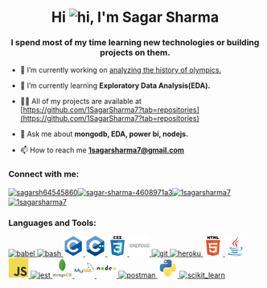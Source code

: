 

  <h1  align="center">Hi <img src="https://user-images.githubusercontent.com/1303154/88677602-1635ba80-d120-11ea-84d8-d263ba5fc3c0.gif"  width="28px"  alt="hi">, I'm Sagar Sharma</h1>
  
  
<h3  align="center">I spend most of my time learning new technologies or building projects on them.</h3>

  

- 🔭 I’m currently working on [analyzing the history of olympics.](https://github.com/1SagarSharma7/History-Of-Olympics)

  

- 🌱 I’m currently learning **Exploratory Data Analysis(EDA).**

  

- 👨‍💻 All of my projects are available at [https://github.com/1SagarSharma7?tab=repositories](https://github.com/1SagarSharma7?tab=repositories)

  

- 💬 Ask me about **mongodb, EDA, power bi, nodejs.**

  

- 📫 How to reach me **1sagarsharma7@gmail.com**

  

<h3  align="left">Connect with me:</h3>


<p  align="left"><a  href="https://twitter.com/sagarsh64545860"  target="blank"><img  align="center"  src="https://raw.githubusercontent.com/rahuldkjain/github-profile-readme-generator/master/src/images/icons/Social/twitter.svg"  alt="sagarsh64545860"  height="30"  width="40"  /></a><a  href="https://linkedin.com/in/sagar-sharma-4608971a3"  target="blank"><img  align="center" src="https://raw.githubusercontent.com/rahuldkjain/github-profile-readme-generator/master/src/images/icons/Social/linked-in-alt.svg"  alt="sagar-sharma-4608971a3"  height="30"  width="40"  /></a><a  href="https://instagram.com/1sagarsharma7"  target="blank"><img  align="center"  src="https://raw.githubusercontent.com/rahuldkjain/github-profile-readme-generator/master/src/images/icons/Social/instagram.svg"  alt="1sagarsharma7"  height="30"  width="40"  /></a><a  href="https://github.com/1SagarSharma7"  target="blank"><img  align="center"  src="https://raw.githubusercontent.com/rahuldkjain/github-profile-readme-generator/master/src/images/icons/Social/github.svg"  alt="1sagarsharma7"  height="30"  width="40"  /></a>
</p>

  

<h3  align="left">Languages and Tools:</h3>

<p  align="left">  <a  href="https://babeljs.io/"  target="_blank">  <img  src="https://www.vectorlogo.zone/logos/babeljs/babeljs-icon.svg"  alt="babel"  width="40"  height="40"/>  </a>  <a  href="https://www.gnu.org/software/bash/"  target="_blank">  <img  src="https://www.vectorlogo.zone/logos/gnu_bash/gnu_bash-icon.svg"  alt="bash"  width="40"  height="40"/>  </a>  <a  href="https://www.cprogramming.com/"  target="_blank">  <img  src="https://raw.githubusercontent.com/devicons/devicon/master/icons/c/c-original.svg"  alt="c"  width="40"  height="40"/>  </a>  <a  href="https://www.w3schools.com/cpp/"  target="_blank">  <img  src="https://raw.githubusercontent.com/devicons/devicon/master/icons/cplusplus/cplusplus-original.svg"  alt="cplusplus"  width="40"  height="40"/>  </a>  <a  href="https://www.w3schools.com/css/"  target="_blank">  <img  src="https://raw.githubusercontent.com/devicons/devicon/master/icons/css3/css3-original-wordmark.svg"  alt="css3"  width="40"  height="40"/>  </a>  <a  href="https://expressjs.com"  target="_blank">  <img  src="https://raw.githubusercontent.com/devicons/devicon/master/icons/express/express-original-wordmark.svg"  alt="express"  width="40"  height="40"/>  </a>  <a  href="https://git-scm.com/"  target="_blank">  <img  src="https://www.vectorlogo.zone/logos/git-scm/git-scm-icon.svg"  alt="git"  width="40"  height="40"/>  </a>  <a  href="https://heroku.com"  target="_blank">  <img  src="https://www.vectorlogo.zone/logos/heroku/heroku-icon.svg"  alt="heroku"  width="40"  height="40"/>  </a>  <a  href="https://www.w3.org/html/"  target="_blank">  <img  src="https://raw.githubusercontent.com/devicons/devicon/master/icons/html5/html5-original-wordmark.svg"  alt="html5"  width="40"  height="40"/>  </a>  <a  href="https://www.java.com"  target="_blank">  <img  src="https://raw.githubusercontent.com/devicons/devicon/master/icons/java/java-original.svg"  alt="java"  width="40"  height="40"/>  </a>  <a  href="https://developer.mozilla.org/en-US/docs/Web/JavaScript"  target="_blank">  <img  src="https://raw.githubusercontent.com/devicons/devicon/master/icons/javascript/javascript-original.svg"  alt="javascript"  width="40"  height="40"/>  </a>  <a  href="https://jestjs.io"  target="_blank">  <img  src="https://www.vectorlogo.zone/logos/jestjsio/jestjsio-icon.svg"  alt="jest"  width="40"  height="40"/>  </a>  <a  href="https://www.mongodb.com/"  target="_blank">  <img  src="https://raw.githubusercontent.com/devicons/devicon/master/icons/mongodb/mongodb-original-wordmark.svg"  alt="mongodb"  width="40"  height="40"/>  </a>  <a  href="https://www.mysql.com/"  target="_blank">  <img  src="https://raw.githubusercontent.com/devicons/devicon/master/icons/mysql/mysql-original-wordmark.svg"  alt="mysql"  width="40"  height="40"/>  </a>  <a  href="https://nodejs.org"  target="_blank">  <img  src="https://raw.githubusercontent.com/devicons/devicon/master/icons/nodejs/nodejs-original-wordmark.svg"  alt="nodejs"  width="40"  height="40"/>  </a>  <a  href="https://postman.com"  target="_blank">  <img  src="https://www.vectorlogo.zone/logos/getpostman/getpostman-icon.svg"  alt="postman"  width="40"  height="40"/>  </a>  <a  href="https://www.python.org"  target="_blank">  <img  src="https://raw.githubusercontent.com/devicons/devicon/master/icons/python/python-original.svg"  alt="python"  width="40"  height="40"/>  </a>  <a  href="https://scikit-learn.org/"  target="_blank">  <img  src="https://upload.wikimedia.org/wikipedia/commons/0/05/Scikit_learn_logo_small.svg"  alt="scikit_learn"  width="40"  height="40"/>  </a>  </p>
